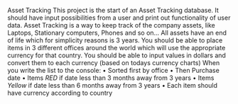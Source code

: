  Asset Tracking
This project is the start of an Asset Tracking database. It should have input possibilities from a user and print out
functionality of user data. Asset Tracking is a way to keep track of the company assets, like Laptops, Stationary computers, Phones and so
on...
All assets have an end of life which for simplicity reasons is 3 years.
You should be able to place items in 3 different offices around the world which will use the appropriate currency
for that country. You should be able to input values in dollars and convert them to each currency (based on
todays currency charts)
When you write the list to the console:
• Sorted first by office
• Then Purchase date
• Items *RED* if date less than 3 months away from 3 years
• Items *Yellow* if date less than 6 months away from 3 years
• Each item should have currency according to country
